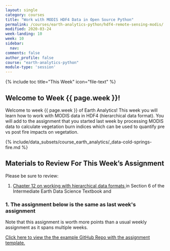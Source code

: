 ```yaml
---
layout: single
category: courses
title: "Work with MODIS HDF4 Data in Open Source Python"
permalink: /courses/earth-analytics-python/hdf4-remote-sensing-modis/
modified: 2020-03-24
week-landing: 10
week: 10
sidebar:
  nav:
comments: false
author_profile: false
course: "earth-analytics-python"
module-type: 'session'
---
```


{% include toc title="This Week" icon="file-text" %}

<div class="notice--info" markdown="1">

## <i class="fa fa-ship" aria-hidden="true"></i> Welcome to Week {{ page.week }}!

Welcome to week {{ page.week }} of Earth Analytics! This week you will learn how to 
work with MODIS data in HDF4 (hierarchical data format). You will add to the assignment that you
started last week by processing MODIS data to calculate vegetation burn indices which 
can be used to quantify pre vs post fire impacts on vegetation.  

{% include/data_subsets/course_earth_analytics/_data-cold-springs-fire.md %}

</div>


## Materials to Review For This Week’s Assignment

Please be sure to review:
1. <a href="{{ site.url }}courses/use-data-open-source-python/hierarchical-data-formats-hdf/intro-to-hdf4/" target="_blank">Chapter 12 on working with hierarchical data formats </a> in Section 6 of the Intermediate Earth Data Science Textbook and 

### 1. The assignment below is the same as last week's assignment 

Note that this assignment is worth more points than a usual weekly assignment as
it spans multiple weeks. 

<a href="https://github.com/earthlab-education/ea-python-2020-09-cold-springs-workflows-h4-template" target="_blank">Click here to view the the example GitHub Repo with the assignment template. </a>
